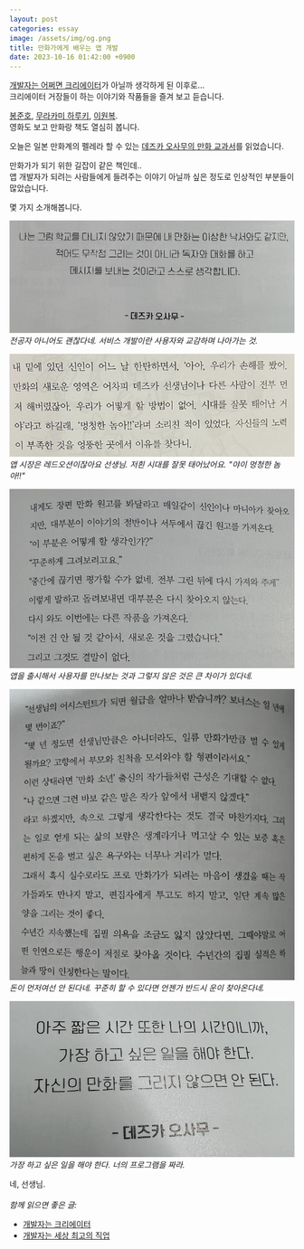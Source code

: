 ```yaml
---
layout: post
categories: essay
image: /assets/img/og.png
title: 만화가에게 배우는 앱 개발
date: 2023-10-16 01:42:00 +0900
---
```


[개발자는 어쩌면 크리에이터](/essay/2023/08/07/developer-is-a-creator.html)가 아닐까 생각하게 된 이후로...  
크리에이터 거장들이 하는 이야기와 작품들을 즐겨 보고 듣습니다.

[봉준호](/essay/2022/04/18/bongjunho.html), [무라카미 하루키](/essay/2022/01/05/daily-coding.html), [이원복](/essay/2023/09/18/glad-born-in-korea.html).  
영화도 보고 만화랑 책도 열심히 봅니다.

오늘은 일본 만화계의 펠레라 할 수 있는 [데즈카 오사무의 만화 교과서](https://www.aladin.co.kr/shop/wproduct.aspx?ItemId=320705593)를 읽었습니다.

만화가가 되기 위한 길잡이 같은 책인데..  
앱 개발자가 되려는 사람들에게 들려주는 이야기 아닐까 싶은 정도로 인상적인 부분들이 많았습니다.

몇 가지 소개해봅니다.

![사용자와 교감하기](/assets/img/osamu/interact_with_user.png)
*전공자 아니어도 괜찮다네. 서비스 개발이란 사용자와 교감하며 나아가는 것.*

![레드오션](/assets/img/osamu/red_ocean.jpg)
*앱 시장은 레드오션이잖아요 선생님. 저흰 시대를 잘못 태어났어요. "야이 멍청한 놈아!!"*

![마무리가 중요하다](/assets/img/osamu/complete.jpg)
*앱을 출시해서 사용자를 만나보는 것과 그렇지 않은 것은 큰 차이가 있다네.*

![돈이 먼저가 아니라네](/assets/img/osamu/money.png)  
*돈이 먼저여선 안 된다네. 꾸준히 할 수 있다면 언젠가 반드시 운이 찾아온다네.*

![너만의 프로그램](/assets/img/osamu/make_your_program.png)  
*가장 하고 싶은 일을 해야 한다. 너의 프로그램을 짜라.*

네, 선생님.
<br>
<br>
*함께 읽으면 좋은 글:*
* [개발자는 크리에이터](/essay/2023/08/07/developer-is-a-creator.html)
* [개발자는 세상 최고의 직업](/essay/2022/03/13/developer-is-best-job.html)